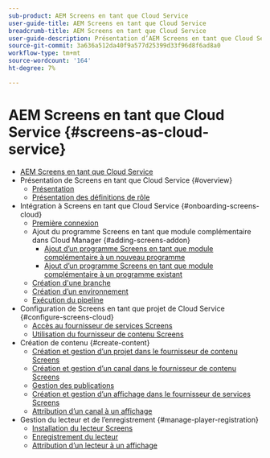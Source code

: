 ```yaml
---
sub-product: AEM Screens en tant que Cloud Service
user-guide-title: AEM Screens en tant que Cloud Service
breadcrumb-title: AEM Screens en tant que Cloud Service
user-guide-description: Présentation d’AEM Screens en tant que Cloud Service.
source-git-commit: 3a636a512da40f9a577d25399d33f96d8f6ad8a0
workflow-type: tm+mt
source-wordcount: '164'
ht-degree: 7%

---
```



# AEM Screens en tant que Cloud Service {#screens-as-cloud-service}

+ [AEM Screens en tant que Cloud Service](/help/screens-cloud/home.md)
+ Présentation de Screens en tant que Cloud Service {#overview}
   + [Présentation](/help/screens-cloud/introduction/introduction.md)
   + [Présentation des définitions de rôle](/help/screens-cloud/introduction/personas-screens-cloud.md)
+ Intégration à Screens en tant que Cloud Service {#onboarding-screens-cloud}
   + [Première connexion](/help/screens-cloud/onboarding-screens-cloud/first-time-login-screens-cloud.md)
   + Ajout du programme Screens en tant que module complémentaire dans Cloud Manager {#adding-screens-addon}
      + [Ajout d’un programme Screens en tant que module complémentaire à un nouveau programme](/help/screens-cloud/onboarding-screens-cloud/add-on-new-program-screens-cloud.md)
      + [Ajout d’un programme Screens en tant que module complémentaire à un programme existant](/help/screens-cloud/onboarding-screens-cloud/add-on-existing-program-screens-cloud.md)
   + [Création d&#39;une branche](/help/screens-cloud/onboarding-screens-cloud/creating-a-branch.md)
   + [Création d’un environnement](/help/screens-cloud/onboarding-screens-cloud/creating-an-environment.md)
   + [Exécution du pipeline](/help/screens-cloud/onboarding-screens-cloud/running-a-pipeline.md)
+ Configuration de Screens en tant que projet de Cloud Service {#configure-screens-cloud}
   + [Accès au fournisseur de services Screens](/help/screens-cloud/configuring/navigating-to-screens-services-provider.md)
   + [Utilisation du fournisseur de contenu Screens](/help/screens-cloud/configuring/using-screens-content-provider.md)
+ Création de contenu {#create-content}
   + [Création et gestion d’un projet dans le fournisseur de contenu Screens](/help/screens-cloud/creating-content/creating-projects-screens-cloud.md)
   + [Création et gestion d’un canal dans le fournisseur de contenu Screens](/help/screens-cloud/creating-content/creating-channels-screens-cloud.md)
   + [Gestion des publications](/help/screens-cloud/creating-content/manage-publish.md)
   + [Création et gestion d’un affichage dans le fournisseur de services Screens](/help/screens-cloud/creating-content/creating-displays-screens-cloud.md)
   + [Attribution d’un canal à un affichage](/help/screens-cloud/creating-content/assigning-channels-to-display.md)
+ Gestion du lecteur et de l’enregistrement {#manage-player-registration}
   + [Installation du lecteur Screens](/help/screens-cloud/managing-players-registration/installing-screens-cloud-player.md)
   + [Enregistrement du lecteur](/help/screens-cloud/managing-players-registration/registering-players-screens-cloud.md)
   + [Attribution d’un lecteur à un affichage](/help/screens-cloud/managing-players-registration/assigning-player-display.md)
